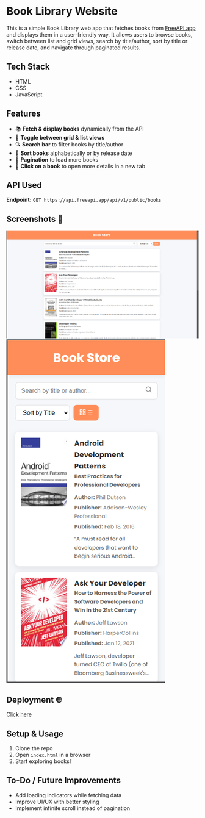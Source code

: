 # Book Library Website

This is a simple Book Library web app that fetches books from [FreeAPI.app](https://freeapi.hashnode.space/api-guide/apireference/getBooks) and displays them in a user-friendly way. It allows users to browse books, switch between list and grid views, search by title/author, sort by title or release date, and navigate through paginated results.

## Tech Stack
- HTML
- CSS
- JavaScript

## Features
- 📚 **Fetch & display books** dynamically from the API
- 🔄 **Toggle between grid & list views**
- 🔍 **Search bar** to filter books by title/author
- 🔢 **Sort books** alphabetically or by release date
- 📖 **Pagination** to load more books
- 🔗 **Click on a book** to open more details in a new tab

## API Used
**Endpoint:** `GET https://api.freeapi.app/api/v1/public/books`

## Screenshots 📸
![pc Version](./img/ss1.png)
![Mobile Version](./img/ss2.png)

## Deployment 🌐
[Click here](https://book-store-ten-theta.vercel.app/)

## Setup & Usage
1. Clone the repo
2. Open `index.html` in a browser
3. Start exploring books!

## To-Do / Future Improvements
- Add loading indicators while fetching data
- Improve UI/UX with better styling
- Implement infinite scroll instead of pagination




